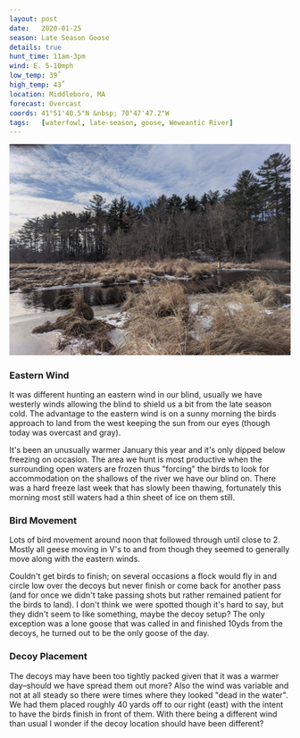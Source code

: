 ```yaml
---
layout: post
date:   2020-01-25
season: Late Season Goose
details: true
hunt_time: 11am-3pm
wind: E. 5-10mph
low_temp: 39˚
high_temp: 43˚
location: Middleboro, MA
forecast: Overcast
coords: 41°51'40.5"N &nbsp; 70°47'47.2"W
tags:   [waterfowl, late-season, goose, Weweantic River]
---
```


<div class="">
  <img src="/assets/img/posts/fromtheblind-1.jpg">
</div>

### Eastern Wind
It was different hunting an eastern wind in our blind, usually we have westerly winds allowing the blind to shield us a bit from the late season cold. The advantage to the eastern wind is on a sunny morning the birds approach to land from the west keeping the sun from our eyes (though today was overcast and gray).

It's been an unusually warmer January this year and it's only dipped below freezing on occasion. The area we hunt is most productive when the surrounding open waters are frozen thus "forcing" the birds to look for accommodation on the shallows of the river we have our blind on. There was a hard freeze last week that has slowly been thawing, fortunately this morning most still waters had a thin sheet of ice on them still.

### Bird Movement
Lots of bird movement around noon that followed through until close to 2. Mostly all geese moving in V's to and from though they seemed to generally move along with the eastern winds.

Couldn't get birds to finish; on several occasions a flock would fly in and circle low over the decoys but never finish or come back for another pass (and for once we didn't take passing shots but rather remained patient for the birds to land). I don't think we were spotted though it's hard to say, but they didn't seem to like something, maybe the decoy setup? The only exception was a lone goose that was called in and finished 10yds from the decoys, he turned out to be the only goose of the day.

### Decoy Placement
The decoys may have been too tightly packed given that it was a warmer day–should we have spread them out more? Also the wind was variable and not at all steady so there were times where they looked "dead in the water". We had them placed roughly 40 yards off to our right (east) with the intent to have the birds finish in front of them. With there being a different wind than usual I wonder if the decoy location should have been different?